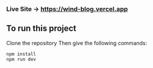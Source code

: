 
### Live Site -> https://wind-blog.vercel.app
## To run this project

Clone the repository
Then give the following commands:

```
npm install
npm run dev
```
